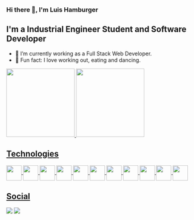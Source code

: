 ### Hi there 👋, I'm Luis Hamburger

## I'm a Industrial Engineer Student and Software Developer

- 🔭 I’m currently working as a Full Stack Web Developer.
- :muscle: Fun fact: I love working out, eating and dancing.

<div>
  <a href="https://github.com/LuisHamburger">
  <img height=180cm src="https://github-readme-stats.vercel.app/api?username=LuisHamburger&show_icons=true&theme=merko">
  <img height=180cm src="https://github-readme-stats.vercel.app/api/top-langs/?username=LuisHamburger&langs_count=8&theme=merko">
 </div>

 ## Technologies 
  <div style="display: inline_block">
    <img align="center" height="40" width="40" src="https://cdn.jsdelivr.net/gh/devicons/devicon/icons/html5/html5-original-wordmark.svg">
    <img align="center" height="40" width="40" src="https://cdn.jsdelivr.net/gh/devicons/devicon/icons/css3/css3-original-wordmark.svg">
    <img align="center" height="40" width="40" src="https://cdn.jsdelivr.net/gh/devicons/devicon/icons/javascript/javascript-original.svg">
	<img align="center" height="40" width="40" src="https://cdn.icon-icons.com/icons2/2107/PNG/512/file_type_typescript_official_icon_130107.png">
	<img align="center" height="40" width="40" src="https://cdn.icon-icons.com/icons2/2107/PNG/512/file_type_angular_icon_130754.png">
	<img align="center" height="40" width="40" src="https://cdn.icon-icons.com/icons2/2415/PNG/512/nodejs_original_wordmark_logo_icon_146412.png">
	<img align="center" height="40" width="40" src="https://cdn.icon-icons.com/icons2/2415/PNG/512/mongodb_original_wordmark_logo_icon_146425.png">
	<img align="center" height="40" width="40" src="https://cdn.jsdelivr.net/gh/devicons/devicon/icons/java/java-original-wordmark.svg">
    <img align="center" height="40" width="40" src="https://cdn.jsdelivr.net/gh/devicons/devicon/icons/mysql/mysql-original-wordmark.svg">
    <img align="center" height="40" width="40" src="https://cdn.icon-icons.com/icons2/2415/PNG/512/docker_original_wordmark_logo_icon_146557.png">
    <img align="center" height="40" width="40" src="https://cdn.icon-icons.com/icons2/2107/PNG/512/file_type_aws_icon_130732.png">
  </div>
  
  ## Social
  
  <div>
    <a href="https://www.instagram.com/luishamburger/" target="_blank"><img src="https://img.shields.io/badge/Instagram-E4405F?style=for-the-badge&logo=instagram&logoColor=white" target="_blank"></a>
    <a href="https://www.linkedin.com/in/luis-miguel-hamburger-meza-5474a4202/" target="_blank"><img src="https://img.shields.io/badge/LinkedIn-0077B5?style=for-the-badge&logo=linkedin&logoColor=white" target="_blank"></a>
  </div>


